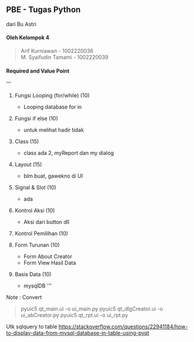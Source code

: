 ## PBE - Tugas Python
dari Bu Astri

#### Oleh Kelompok 4  
> Arif Kurniawan - 1002220036   
> M. Syaifudin Tamami - 1002220039

#### Required and Value Point
'''
1. Fungsi Looping (for/while) (10)
    - Looping database for in
2. Fungsi if else (10)
    - untuk melihat hadir tidak
3. Class (15)
    - class ada 2, myReport dan my dialog
4. Layout (15)
    - blm buat, gawekno di UI
5. Signal & Slot (10)
    - ada
6. Kontrol Aksi (10)
    - Aksi dari button dll

7. Kontrol Pemilihan (10)
8. Form Turunan (10)
    - Form About Creator
    - Form View Hasil Data
9. Basis Data (10)
    - mysqlDB
'''

Note :
Convert
> pyuic5 qt_main.ui -o ui_main.py
> pyuic5 qt_dlgCreator.ui -o ui_abCreator.py
> pyuic5 qt_rpt.ui -o ui_rpt.py

Utk sqlquery to table
https://stackoverflow.com/questions/22941184/how-to-display-data-from-mysql-database-in-table-using-pyqt

